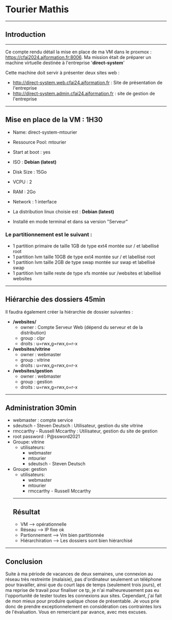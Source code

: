 # Tourier Mathis
__________________

## Introduction 
__________________

Ce compte rendu détail la mise en place de ma VM dans le proxmox : <https://cfai2024.ajformation.fr:8006>. Ma mission était de préparer un machine virtuelle destinée à l'entreprise '**direct-system**'

Cette machine doit servir à présenter deux sites web :

- <http://direct-system.web.cfai24.ajformation.fr> : Site de présentation de l'entreprise
- <http://direct-system.admin.cfai24.ajformation.fr> : site de gestion de l'entreprise
_________________

## Mise en place de la VM : 1H30 

* Name: direct-system-mtourier
* Ressource Pool: mtourier
* Start at boot : yes
* ISO : **Debian (latest)**
* Disk Size : 15Go
* VCPU : 2
* RAM : 2Go
* Network : 1 interface

* La distribution linux choisie est : **Debian (latest)**
* Installé en mode terminal et dans sa version "Serveur"

### Le partitionnement est le suivant : 
* 1 partition primaire de taille 1GB de type     ext4 montée sur / et labellisé root
* 1 partition lvm taille         10GB de type    ext4 montée sur / et labellisé root
* 1 partition lvm taille         2GB de type     swap montée sur swap et labellisé swap
* 1 partition lvm taille         reste de type   xfs  montée sur /websites et labellisé websites
__________________
## Hiérarchie des dossiers 45min

Il faudra également créer la hiérarchie de dossier suivantes :

* **/websites/**
    * owner : Compte Serveur Web (dépend du serveur et de la distribution)
    * group : clpr
    * droits : u=rwx,g=rwx,o=r-x
* **/websites/vitrine**
    * owner : webmaster
    * group : vitrine
    * droits : u=rwx,g=rwx,o=r-x
* **/websites/gestion**
    * owner : webmaster
    * group : gestion
    * droits : u=rwx,g=rwx,o=r-x
__________________
 ## Administration 30min
* webmaster : compte service
* sdeutsch - Steven Deutsch : Utilisateur, gestion du site vitrine
* rmccarthy - Russell Mccarthy : Utilisateur, gestion du site de gestion
* root password : P@ssword2021
* Groupe: vitrine
    * utilisateurs:
        - webmaster
        - mtourier
        - sdeutsch - Steven Deutsch
* Groupe: gestion
    * utilisateurs:
        - webmaster
        - mtourier
        - rmccarthy - Russell Mccarthy
  __________________
  ## Résultat
  * VM --> opérationnelle
  * Réseau --> IP fixe ok 
  * Partionnement --> Vm bien partitionnée
  * Hiérarchiration --> Les dossiers sont bien hiérarchisé
 __________________
  ## Conclusion

 Suite à ma période de vacances de deux semaines, une connexion au réseau très restreinte (malaisie), pas d'ordinateur seulement un téléphone pour travailler, 
 ainsi que du court laps de temps (seulement trois jours), et ma reprise de travail pour finaliser ce tp, 
 je n'ai malheureusement pas eu l'opportunité de tester toutes les connexions aux sites. 
 Cependant, j'ai fait de mon mieux pour produire quelque chose de présentable. Je vous prie donc de prendre exceptionnelement en considération ces contraintes lors de l'évaluation. 
 Vous en remerciant par avance, avec mes excuses. 
  
  

